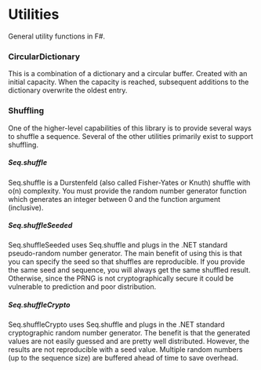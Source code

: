 # Utilities
General utility functions in F#.

### CircularDictionary

This is a combination of a dictionary and a circular buffer. Created with an initial capacity.
When the capacity is reached, subsequent additions to the dictionary overwrite the oldest entry.

### Shuffling

One of the higher-level capabilities of this library is to provide several ways to shuffle a sequence.
Several of the other utilities primarily exist to support shuffling.

##### Seq.shuffle

Seq.shuffle is a Durstenfeld (also called Fisher-Yates or Knuth) shuffle with o(n) complexity.
You must provide the random number generator function which generates an integer between 0 and the function argument (inclusive).

##### Seq.shuffleSeeded

Seq.shuffleSeeded uses Seq.shuffle and plugs in the .NET standard pseudo-random number generator.
The main benefit of using this is that you can specify the seed so that shuffles are reproducible.
If you provide the same seed and sequence, you will always get the same shuffled result.
Otherwise, since the PRNG is not cryptographically secure it could be vulnerable to prediction and poor distribution.

##### Seq.shuffleCrypto

Seq.shuffleCrypto uses Seq.shuffle and plugs in the .NET standard cryptographic random number generator.
The benefit is that the generated values are not easily guessed and are pretty well distributed.
However, the results are not reproducible with a seed value.
Multiple random numbers (up to the sequence size) are buffered ahead of time to save overhead.